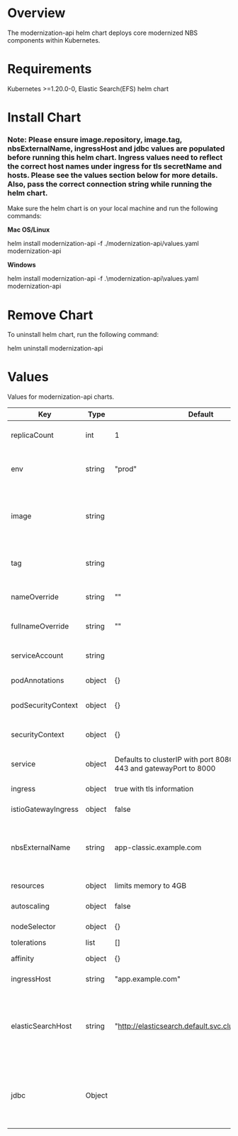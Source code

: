 # Overview
The modernization-api helm chart deploys core modernized NBS components within Kubernetes.

# Requirements
Kubernetes >=1.20.0-0,
Elastic Search(EFS) helm chart

# Install Chart
### Note: Please ensure image.repository, image.tag, nbsExternalName, ingressHost and jdbc values are populated before running this helm chart. Ingress values need to reflect the correct host names under ingress for tls secretName and hosts.  Please see the values section below for more details. Also, pass the correct connection string while running the helm chart. 

Make sure the helm chart is on your local machine and run the following commands:

**Mac OS/Linux**

helm install modernization-api -f ./modernization-api/values.yaml modernization-api

**Windows**

helm install modernization-api -f .\modernization-api\values.yaml modernization-api

# Remove Chart
To uninstall helm chart, run the following command:

helm uninstall modernization-api

# Values
Values for modernization-api charts.

| Key | Type | Default | Description |
| -------------- | -------------- | -------------- | -------------- |
| replicaCount | int | 1 | Number of Pods maintained. Defaulted to 1 |
| env | string | "prod" | Environment information. This can be any environment string |
| image | string |  | Modernization-api container image. Needs to point to the latest image from the public repository |
| tag | string |  | Point to release tag that needs to be installed with NBS. This is required  |
| nameOverride | string | "" | replaces name of chart on install. Not required. |
| fullnameOverride | string | "" | replaces full generated name on install. Not required. |
| serviceAccount | string |  | Used to created a service account. Not required. |
| podAnnotations | object | {} | Attach metadata. Not required. |
| podSecurityContext | object | {} | Defines privilege and access control. Not Required |
| securityContext | object | {} | Defines privilege and access control. Not Required |
| service | object | Defaults to clusterIP with port 8080, httpsport to 443 and gatewayPort to 8000 | Configures service ClusterIP with some ports |
| ingress | object | true with tls information | Creation of NGINX Ingress resource |
| istioGatewayIngress | object | false | Creation of IstioGatewayIngress |
| nbsExternalName | string | app-classic.example.com | Defines DNS record of the legacy application. Change this to point to legacy NBS host name |
| resources | object | limits memory to 4GB | Enable default resources |
| autoscaling | object | false | Kubernetes POD autoscaler |
| nodeSelector | object | {} | Node assignment to Pod |
| tolerations | list | [] | Set Pod tolerations |
| affinity | object | {} | Define needed contraints |
| ingressHost | string | "app.example.com" | configure ingress hostname |
| elasticSearchHost | string | "<http://elasticsearch.default.svc.cluster.local:9200>" | Elastic search host. Default values should work, no changes needed unless there is a change in the elastic search deployment name. |
| jdbc | Object |  | Java database connection. This is required. This needs to updated. See values.yaml for descriptions of supplied values. |
